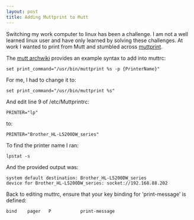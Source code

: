 ```yaml
---
layout: post
title: Adding Muttprint to Mutt 
---
```


Switching my work computer to linux has been a challenge.  I am not a well learned linux user and have only learned by solving these challenges.  At work I wanted to print from Mutt and stumbled across [muttprint](https://aur.archlinux.org/packages/muttprint/).

The [mutt archwiki](https://wiki.archlinux.org/index.php/mutt) provides an example syntax to add into muttrc:
```
set print_command="/usr/bin/muttprint %s -p {PrinterName}"
```

For me, I had to change it to:
```
set print_command="/usr/bin/muttprint %s"
```
And edit line 9 of /etc/Muttprintrc:
```
PRINTER="lp"
```
to:
```
PRINTER="Brother_HL-L5200DW_series"
```

To find the printer name I ran:
```
lpstat -s
```
And the provided output was:
```
system default destination: Brother_HL-L5200DW_series
device for Brother_HL-L5200DW_series: socket://192.168.88.202
```

Back to editing muttrc, ensure that your key binding for 'print-message' is defined:
```
bind    pager   P           print-message
```
